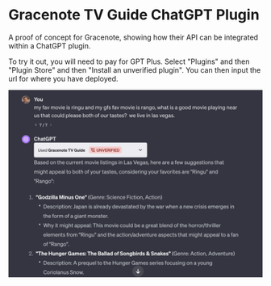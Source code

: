 # Gracenote TV Guide ChatGPT Plugin
 
 A proof of concept for Gracenote, showing how their API can be integrated within a ChatGPT plugin.

 To try it out, you will need to pay for GPT Plus.  Select "Plugins" and then "Plugin Store" and then "Install an unverified plugin".  You can then input the url for where you have deployed.

![Screenshot](ref/screenshot.png)
